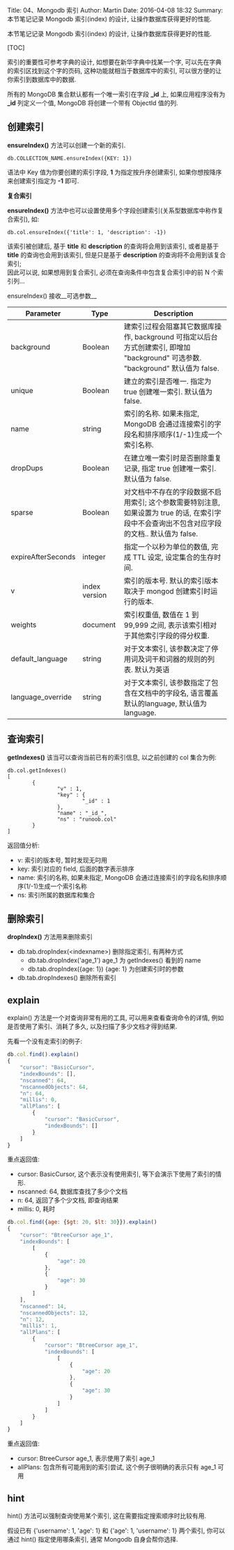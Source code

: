 Title: 04、Mongodb 索引
Author: Martin
Date: 2016-04-08 18:32
Summary: 本节笔记记录 Mongodb 索引(index) 的设计, 让操作数据库获得更好的性能.

本节笔记记录 Mongodb 索引(index) 的设计, 让操作数据库获得更好的性能.

[TOC]

索引的重要性可参考字典的设计, 如想要在新华字典中找某一个字, 可以先在字典的索引区找到这个字的页码, 这种功能就相当于数据库中的索引, 可以很方便的让你索引到数据库中的数据.

所有的 MongoDB 集合默认都有一个唯一索引在字段 __\_id__ 上, 如果应用程序没有为 __\_id__ 列定义一个值, MongoDB 将创建一个带有 ObjectId 值的列.

## 创建索引
__ensureIndex()__ 方法可以创建一个新的索引.

```
db.COLLECTION_NAME.ensureIndex({KEY: 1})
```

语法中 Key 值为你要创建的索引字段, __1__ 为指定按升序创建索引, 如果你想按降序来创建索引指定为 __-1__ 即可.

__复合索引__

__ensureIndex()__ 方法中也可以设置使用多个字段创建索引(关系型数据库中称作复合索引), 如:

```
db.col.ensureIndex({'title': 1, 'description': -1})
```

该索引被创建后, 基于 __title__ 和 __description__ 的查询将会用到该索引, 或者是基于 __title__ 的查询也会用到该索引, 但是只是基于 __description__ 的查询将不会用到该复合索引;<br>
因此可以说, 如果想用到复合索引, 必须在查询条件中包含复合索引中的前 N 个索引列...

ensureIndex() 接收__可选参数__

|     Parameter      |      Type     |                                                                 Description                                                                  |
|--------------------|---------------|----------------------------------------------------------------------------------------------------------------------------------------------|
| background         | Boolean       | 建索引过程会阻塞其它数据库操作, background 可指定以后台方式创建索引, 即增加 "background" 可选参数.  "background" 默认值为 false.             |
| unique             | Boolean       | 建立的索引是否唯一. 指定为 true 创建唯一索引. 默认值为 false.                                                                                |
| name               | string        | 索引的名称. 如果未指定, MongoDB 会通过连接索引的字段名和排序顺序(1/-1)生成一个索引名称.                                                      |
| dropDups           | Boolean       | 在建立唯一索引时是否删除重复记录, 指定 true 创建唯一索引. 默认值为 false.                                                                    |
| sparse             | Boolean       | 对文档中不存在的字段数据不启用索引; 这个参数需要特别注意, 如果设置为 true 的话, 在索引字段中不会查询出不包含对应字段的文档.. 默认值为 false. |
| expireAfterSeconds | integer       | 指定一个以秒为单位的数值, 完成 TTL 设定, 设定集合的生存时间.                                                                                 |
| v                  | index version | 索引的版本号. 默认的索引版本取决于 mongod 创建索引时运行的版本.                                                                              |
| weights            | document      | 索引权重值, 数值在 1 到 99,999 之间, 表示该索引相对于其他索引字段的得分权重.                                                                 |
| default_language   | string        | 对于文本索引, 该参数决定了停用词及词干和词器的规则的列表.  默认为英语                                                                        |
| language_override  | string        | 对于文本索引, 该参数指定了包含在文档中的字段名, 语言覆盖默认的language, 默认值为 language.                                                   |

## 查询索引
__getIndexes()__ 该当可以查询当前已有的索引信息, 以之前创建的 col 集合为例:

```
db.col.getIndexes()
[
        {
                "v" : 1,
                "key" : {
                        "_id" : 1
                },
                "name" : "_id_",
                "ns" : "runoob.col"
        }
]
```


返回值分析:

- v: 索引的版本号, 暂时发现无叼用
- key: 索引对应的 field, 后面的数字表示排序
- name: 索引的名称, 如果未指定, MongoDB 会通过连接索引的字段名和排序顺序(1/-1)生成一个索引名称
- ns: 索引所属的数据库和集合

## 删除索引
__dropIndex()__ 方法用来删除索引

- db.tab.dropIndex(<indexname\>) 删除指定索引, 有两种方式
    + db.tab.dropIndex('age\_1') age\_1 为 getIndexes() 看到的 name
    + db.tab.dropIndex({age: 1}) {age: 1} 为创建索引时的参数
- db.tab.dropIndexes() 删除所有索引

## explain
explain() 方法是一个对查询非常有用的工具, 可以用来查看查询命令的详情, 例如是否使用了索引、消耗了多久, 以及扫描了多少文档才得到结果.

先看一个没有走索引的例子:

```js
db.col.find().explain()
{
    "cursor": "BasicCursor",
    "indexBounds": [],
    "nscanned": 64,
    "nscannedObjects": 64,
    "n": 64,
    "millis": 0,
    "allPlans": [
        {
            "cursor": "BasicCursor",
            "indexBounds": []
        }
    ]
}
```

重点返回值:

- cursor: BasicCursor, 这个表示没有使用索引, 等下会演示下使用了索引的情形.
- nscanned: 64, 数据库查找了多少个文档
- n: 64, 返回了多个少文档, 即查询结果
- millis: 0, 耗时

```js
db.col.find({age: {$gt: 20, $lt: 30}}).explain()
{
    "cursor": "BtreeCursor age_1",
    "indexBounds": [
        [
            {
                "age": 20
            },
            {
                "age": 30
            }
        ]
    ],
    "nscanned": 14,
    "nscannedObjects": 12,
    "n": 12,
    "millis": 1,
    "allPlans": [
        {
            "cursor": "BtreeCursor age_1",
            "indexBounds": [
                [
                    {
                        "age": 20
                    },
                    {
                        "age": 30
                    }
                ]
            ]
        }
    ]
}

```

重点返回值:

- cursor: BtreeCursor age\_1, 表示使用了索引 age\_1
- allPlans: 包含所有可能用到的索引尝试, 这个例子很明确的表示只有 age\_1 可用

## hint
hint() 方法可以强制查询使用某个索引, 这在需要指定搜索顺序时比较有用.

假设已有 {'username': 1, 'age': 1} 和 {'age': 1, 'username': 1} 两个索引, 你可以通过 hint() 指定使用哪条索引, 通常 Mongodb 自身会帮你选择.
